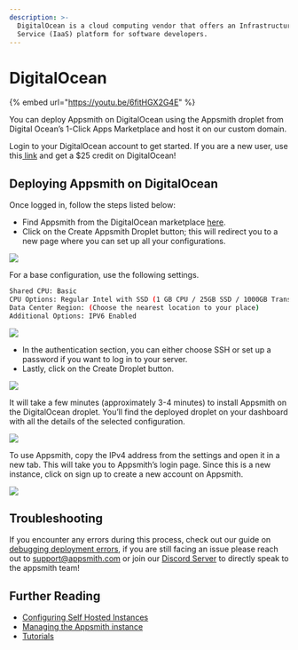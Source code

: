 ```yaml
---
description: >-
  DigitalOcean is a cloud computing vendor that offers an Infrastructure as a
  Service (IaaS) platform for software developers.
---
```


# DigitalOcean

{% embed url="https://youtu.be/6fitHGX2G4E" %}

You can deploy Appsmith on DigitalOcean using the Appsmith droplet from Digital Ocean’s 1-Click Apps Marketplace and host it on our custom domain.

Login to your DigitalOcean account to get started. If you are a new user, use this[ link](https://marketplace.digitalocean.com/apps/appsmith?refcode=469c9f1431e4) and get a $25 credit on DigitalOcean!

## Deploying Appsmith on DigitalOcean

Once logged in, follow the steps listed below:

* Find Appsmith from the DigitalOcean marketplace [here](https://marketplace.digitalocean.com/apps/appsmith).
* Click on the Create Appsmith Droplet button; this will redirect you to a new page where you can set up all your configurations.

![](../.gitbook/assets/appsmith\_droplet.gif)

For a base configuration, use the following settings.

```bash
Shared CPU: Basic
CPU Options: Regular Intel with SSD (1 GB CPU / 25GB SSD / 1000GB Transfer )
Data Center Region: (Choose the nearest location to your place)
Additional Options: IPV6 Enabled
```

![](../.gitbook/assets/droplet\_config.gif)

* In the authentication section, you can either choose SSH or set up a password if you want to log in to your server.
* Lastly, click on the Create Droplet button.

![](../.gitbook/assets/droplet\_password.gif)

It will take a few minutes (approximately 3-4 minutes) to install Appsmith on the DigitalOcean droplet. You’ll find the deployed droplet on your dashboard with all the details of the selected configuration.

![](../.gitbook/assets/DO\_dashboard.png)

To use Appsmith, copy the IPv4 address from the settings and open it in a new tab. This will take you to Appsmith’s login page. Since this is a new instance, click on sign up to create a new account on Appsmith.

![](../.gitbook/assets/signup\_appsmoith.gif)

## Troubleshooting

If you encounter any errors during this process, check out our guide on [debugging deployment errors](../troubleshooting-guide/deployment-errors.md), if you are still facing an issue please reach out to [support@appsmith.com](mailto:support@appsmith.com) or join our [Discord Server](https://discord.com/invite/rBTTVJp) to directly speak to the appsmith team!

## Further Reading

* [Configuring Self Hosted Instances](instance-configuration/#configuring-docker-installations)
* [Managing the Appsmith instance](instance-management.md)
* [Tutorials](../tutorials/)
